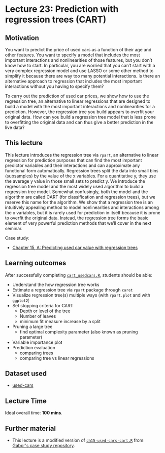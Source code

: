 # Lecture 23: Prediction with regression trees (CART)

## Motivation

You want to predict the price of used cars as a function of their age and other features. You want to specify a model that includes the most important interactions and nonlinearities of those features, but you don’t know how to start. In particular, you are worried that you can’t start with a very complex regression model and use LASSO or some other method to simplify it because there are way too many potential interactions. Is there an alternative approach to regression that includes the most important interactions without you having to specify them?

To carry out the prediction of used car prices, we show how to use the regression tree, an alternative to linear regressions that are designed to build a model with the most important interactions and nonlinearities for a prediction. However, the regression tree you build appears to overfit your original data. How can you build a regression tree model that is less prone to overfitting the original data and can thus give a better prediction in the live data?


## This lecture

This lecture introduces the regression tree via `rpart`, an alternative to linear regression for prediction purposes that can find the most important predictor variables and their interactions and can approximate any functional form automatically. Regression trees split the data into small bins (subsamples) by the value of the x variables. For a quantitative y, they use the average y value in those small sets to predict y. We introduce the regression tree model and the most widely used algorithm to build a regression tree model. Somewhat confusingly, both the model and the algorithm are called CART (for classification and regression trees), but we reserve this name for the algorithm. We show that a regression tree is an intuitively appealing method to model nonlinearities and interactions among the x variables, but it is rarely used for prediction in itself because it is prone to overfit the original data. Instead, the regression tree forms the basic element of very powerful prediction methods that we’ll cover in the next seminar.

Case study:
  - [Chapter 15, A: Predicting used car value with regression trees](https://gabors-data-analysis.com/casestudies/#ch15a-predicting-used-car-value-with-regression-trees)

## Learning outcomes
After successfully completing [`cart_usedcars.R`](https://github.com/gabors-data-analysis/da-coding-rstats/blob/main/lecture23-regression-tree/cart_usedcars.R), students should be able:

  - Understand the how regression tree works
  - Estimate a regression tree via `rpart` package through `caret`
  - Visualize regression tree(s) multiple ways (with `rpart.plot` and with `ggplot2`)
  - Set stopping criteria for CART
    - Depth or level of the tree
    - Number of leaves
    - minimum fit measure increase by a split
  - Pruning a large tree
    - find optimal complexity parameter (also known as pruning parameter)
  - Variable importance plot
  - Prediction evaluation
    - comparing trees
    - comparing tree vs linear regressions

## Dataset used

  - [used-cars](https://gabors-data-analysis.com/datasets/#used-cars)

## Lecture Time

Ideal overall time: **100 mins**.


## Further material

  - This lecture is a modified version of [`ch15-used-cars-cart.R`](https://github.com/gabors-data-analysis/da_case_studies/blob/master/ch15-used-cars-cart/ch15-used-cars-cart.R) from [Gabor's case study repository](https://github.com/gabors-data-analysis/da_case_studies).

